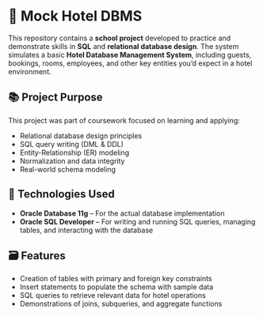 # 🏨 Mock Hotel DBMS

This repository contains a **school project** developed to practice and demonstrate skills in **SQL** and **relational database design**. The system simulates a basic **Hotel Database Management System**, including guests, bookings, rooms, employees, and other key entities you’d expect in a hotel environment.

## 📚 Project Purpose

This project was part of coursework focused on learning and applying:

- Relational database design principles
- SQL query writing (DML & DDL)
- Entity-Relationship (ER) modeling
- Normalization and data integrity
- Real-world schema modeling

## 🧰 Technologies Used

- **Oracle Database 11g** – For the actual database implementation
- **Oracle SQL Developer** – For writing and running SQL queries, managing tables, and interacting with the database

## 🗃️ Features

- Creation of tables with primary and foreign key constraints
- Insert statements to populate the schema with sample data
- SQL queries to retrieve relevant data for hotel operations
- Demonstrations of joins, subqueries, and aggregate functions
